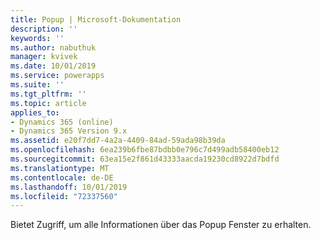 ```yaml
---
title: Popup | Microsoft-Dokumentation
description: ''
keywords: ''
ms.author: nabuthuk
manager: kvivek
ms.date: 10/01/2019
ms.service: powerapps
ms.suite: ''
ms.tgt_pltfrm: ''
ms.topic: article
applies_to:
- Dynamics 365 (online)
- Dynamics 365 Version 9.x
ms.assetid: e20f7dd7-4a2a-4409-84ad-59ada98b39da
ms.openlocfilehash: 6ea239b6fbe87bdbb0e796c7d499adb58400eb12
ms.sourcegitcommit: 63ea15e2f861d43333aacda19230cd8922d7bdfd
ms.translationtype: MT
ms.contentlocale: de-DE
ms.lasthandoff: 10/01/2019
ms.locfileid: "72337560"
---
```

Bietet Zugriff, um alle Informationen über das Popup Fenster zu erhalten.
